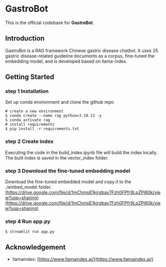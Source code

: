 # GastroBot

This is the official codebase for **GastroBot**.

## Introduction

GastroBot is a RAG framework Chinese gastric disease chatbot. It uses 25 gastric disease-related guideline documents as a corpus, fine-tuned the embedding model, and is developed based on llama-index.

## Getting Started

### step 1 Installation

Set up conda environment and clone the github repo

```
# create a new environment
$ conda create --name rag python=3.10.13 -y
$ conda activate rag
# install requirements
$ pip install -r requirements.txt
```

### step 2 Create index


Executing the code in the build_index.ipynb file will build the index locally. The built index is saved in the vector_index folder.



### step 3 Download the fine-tuned embedding model


Download the fine-tuned embedded model and copy it to the ./embed_model folder.[https://drive.google.com/file/d/1mChmpE1kjrgbav7Fzh0FPfr9LpZPI60k/view?usp=sharing](https://drive.google.com/file/d/1mChmpE1kjrgbav7Fzh0FPfr9LpZPI60k/view?usp=sharing)


### step 4 Run app.py

```
$ streamlit run app.py
```

## Acknowledgement

- llamaindex: [https://www.llamaindex.ai/](https://www.llamaindex.ai/)